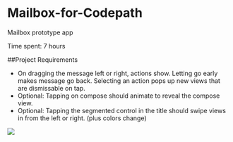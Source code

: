 # Mailbox-for-Codepath
Mailbox prototype app

Time spent: 7 hours

##Project Requirements
- On dragging the message left or right, actions show. Letting go early makes message go back. Selecting an action pops up new views that are dismissable on tap.
- Optional: Tapping on compose should animate to reveal the compose view.
- Optional: Tapping the segmented control in the title should swipe views in from the left or right. (plus colors change)

<img src="http://cece.is/codepath/week3/Mailbox-Demo.gif">
